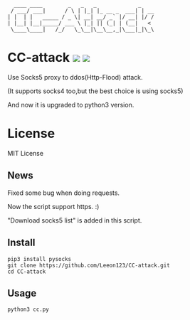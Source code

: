       ____ ____        _   _   _             _
     / ___/ ___|      / \ | |_| |_ __ _  ___| | __
    | |  | |   _____ / _ \| __| __/ _` |/ __| |/ /
    | |__| |__|_____/ ___ \ |_| || (_| | (__|   <
     \____\____|   /_/   \_\__|\__\__,_|\___|_|\_\

# CC-attack ![](https://img.shields.io/badge/Version-1.3.1-brightgreen.svg) ![](https://img.shields.io/badge/license-MIT-blue.svg)
Use Socks5 proxy to ddos(Http-Flood) attack.

(It supports socks4 too,but the best choice is using socks5)

And now it is upgraded to python3 version.

# License

MIT License

## News

Fixed some bug when doing requests.

Now the script support https. :)

"Download socks5 list" is added in this script.

## Install

    pip3 install pysocks
    git clone https://github.com/Leeon123/CC-attack.git
    cd CC-attack

## Usage

    python3 cc.py
